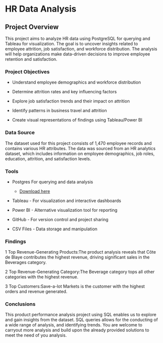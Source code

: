 # HR Data Analysis

## Project Overview 
This project aims to analyze HR data using PostgreSQL for querying and Tableau for visualization. The goal is to uncover insights related to employee attrition, job satisfaction, and workforce distribution. The analysis will help organizations make data-driven decisions to improve employee retention and satisfaction.

### Project Objectives

- Understand employee demographics and workforce distribution

- Determine attrition rates and key influencing factors

- Explore job satisfaction trends and their impact on attrition

- Identify patterns in business travel and attrition

- Create visual representations of findings using Tableau/Power BI

### Data Source
The dataset used for this project consists of 1,470 employee records and contains various HR attributes. 
The data was sourced from an HR analytics dataset, which includes information on employee demographics, job roles, education, attrition, and satisfaction levels.

### Tools
- Postgres For querying and data analysis
    - [Download here](https://www.postgresql.org/)

- Tableau - For visualization and interactive dashboards

- Power BI - Alternative visualization tool for reporting

- GitHub - For version control and project sharing

- CSV Files - Data storage and manipulation

### Findings 

1 Top Revenue-Generating Products:The product analysis reveals that Côte de Blaye contributes the highest revenue, driving significant sales in the Beverages category.

2 Top Revenue-Generating Category:The Beverage category tops all other categories with the highest revenue.

3 Top Customers:Save-a-lot Markets is the customer with the highest orders and revenue generated.

### Conclusions
This product performance analysis project using SQL enables us to explore and gain insights from the dataset. SQL queries allows for the conducting of a wide range of analysis, and identifying trends. You are welcome to carryout more analysis and build upon the already provided solutions to meet the need of you analysis.
